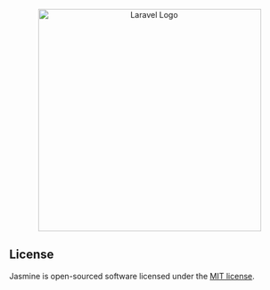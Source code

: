 <p align="center"><a href="https://github.com/yuxxeun/jasmine" target="_blank"><img src="https://raw.githubusercontent.com/laravel/art/master/logo-lockup/5%20SVG/2%20CMYK/1%20Full%20Color/laravel-logolockup-cmyk-red.svg" width="400" alt="Laravel Logo"></a></p>

## License

Jasmine is open-sourced software licensed under the [MIT license](./license).
